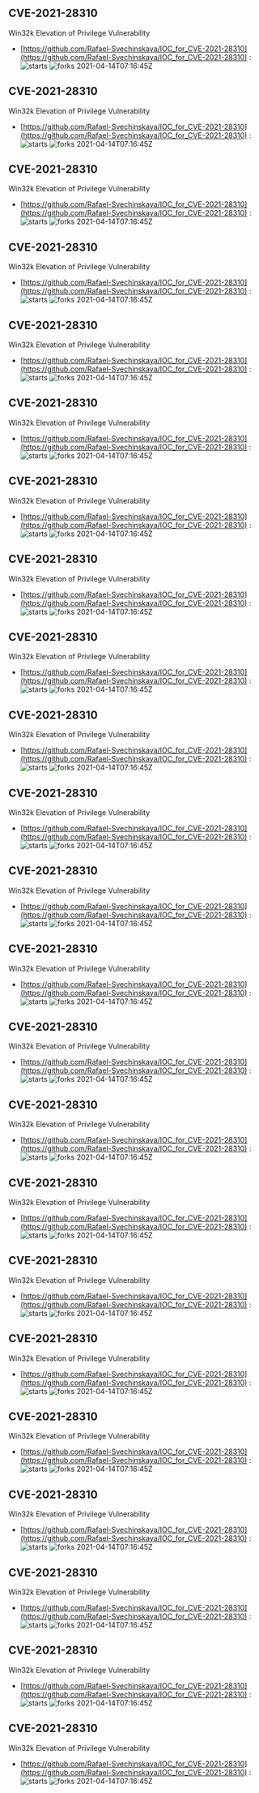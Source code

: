 ## CVE-2021-28310
 Win32k Elevation of Privilege Vulnerability

- [https://github.com/Rafael-Svechinskaya/IOC_for_CVE-2021-28310](https://github.com/Rafael-Svechinskaya/IOC_for_CVE-2021-28310) :  
![starts](https://img.shields.io/github/stars/Rafael-Svechinskaya/IOC_for_CVE-2021-28310.svg) 
![forks](https://img.shields.io/github/forks/Rafael-Svechinskaya/IOC_for_CVE-2021-28310.svg) 
2021-04-14T07:16:45Z

## CVE-2021-28310
 Win32k Elevation of Privilege Vulnerability

- [https://github.com/Rafael-Svechinskaya/IOC_for_CVE-2021-28310](https://github.com/Rafael-Svechinskaya/IOC_for_CVE-2021-28310) :  
![starts](https://img.shields.io/github/stars/Rafael-Svechinskaya/IOC_for_CVE-2021-28310.svg) 
![forks](https://img.shields.io/github/forks/Rafael-Svechinskaya/IOC_for_CVE-2021-28310.svg) 
2021-04-14T07:16:45Z

## CVE-2021-28310
 Win32k Elevation of Privilege Vulnerability

- [https://github.com/Rafael-Svechinskaya/IOC_for_CVE-2021-28310](https://github.com/Rafael-Svechinskaya/IOC_for_CVE-2021-28310) :  
![starts](https://img.shields.io/github/stars/Rafael-Svechinskaya/IOC_for_CVE-2021-28310.svg) 
![forks](https://img.shields.io/github/forks/Rafael-Svechinskaya/IOC_for_CVE-2021-28310.svg) 
2021-04-14T07:16:45Z

## CVE-2021-28310
 Win32k Elevation of Privilege Vulnerability

- [https://github.com/Rafael-Svechinskaya/IOC_for_CVE-2021-28310](https://github.com/Rafael-Svechinskaya/IOC_for_CVE-2021-28310) :  
![starts](https://img.shields.io/github/stars/Rafael-Svechinskaya/IOC_for_CVE-2021-28310.svg) 
![forks](https://img.shields.io/github/forks/Rafael-Svechinskaya/IOC_for_CVE-2021-28310.svg) 
2021-04-14T07:16:45Z

## CVE-2021-28310
 Win32k Elevation of Privilege Vulnerability

- [https://github.com/Rafael-Svechinskaya/IOC_for_CVE-2021-28310](https://github.com/Rafael-Svechinskaya/IOC_for_CVE-2021-28310) :  
![starts](https://img.shields.io/github/stars/Rafael-Svechinskaya/IOC_for_CVE-2021-28310.svg) 
![forks](https://img.shields.io/github/forks/Rafael-Svechinskaya/IOC_for_CVE-2021-28310.svg) 
2021-04-14T07:16:45Z

## CVE-2021-28310
 Win32k Elevation of Privilege Vulnerability

- [https://github.com/Rafael-Svechinskaya/IOC_for_CVE-2021-28310](https://github.com/Rafael-Svechinskaya/IOC_for_CVE-2021-28310) :  
![starts](https://img.shields.io/github/stars/Rafael-Svechinskaya/IOC_for_CVE-2021-28310.svg) 
![forks](https://img.shields.io/github/forks/Rafael-Svechinskaya/IOC_for_CVE-2021-28310.svg) 
2021-04-14T07:16:45Z

## CVE-2021-28310
 Win32k Elevation of Privilege Vulnerability

- [https://github.com/Rafael-Svechinskaya/IOC_for_CVE-2021-28310](https://github.com/Rafael-Svechinskaya/IOC_for_CVE-2021-28310) :  
![starts](https://img.shields.io/github/stars/Rafael-Svechinskaya/IOC_for_CVE-2021-28310.svg) 
![forks](https://img.shields.io/github/forks/Rafael-Svechinskaya/IOC_for_CVE-2021-28310.svg) 
2021-04-14T07:16:45Z

## CVE-2021-28310
 Win32k Elevation of Privilege Vulnerability

- [https://github.com/Rafael-Svechinskaya/IOC_for_CVE-2021-28310](https://github.com/Rafael-Svechinskaya/IOC_for_CVE-2021-28310) :  
![starts](https://img.shields.io/github/stars/Rafael-Svechinskaya/IOC_for_CVE-2021-28310.svg) 
![forks](https://img.shields.io/github/forks/Rafael-Svechinskaya/IOC_for_CVE-2021-28310.svg) 
2021-04-14T07:16:45Z

## CVE-2021-28310
 Win32k Elevation of Privilege Vulnerability

- [https://github.com/Rafael-Svechinskaya/IOC_for_CVE-2021-28310](https://github.com/Rafael-Svechinskaya/IOC_for_CVE-2021-28310) :  
![starts](https://img.shields.io/github/stars/Rafael-Svechinskaya/IOC_for_CVE-2021-28310.svg) 
![forks](https://img.shields.io/github/forks/Rafael-Svechinskaya/IOC_for_CVE-2021-28310.svg) 
2021-04-14T07:16:45Z

## CVE-2021-28310
 Win32k Elevation of Privilege Vulnerability

- [https://github.com/Rafael-Svechinskaya/IOC_for_CVE-2021-28310](https://github.com/Rafael-Svechinskaya/IOC_for_CVE-2021-28310) :  
![starts](https://img.shields.io/github/stars/Rafael-Svechinskaya/IOC_for_CVE-2021-28310.svg) 
![forks](https://img.shields.io/github/forks/Rafael-Svechinskaya/IOC_for_CVE-2021-28310.svg) 
2021-04-14T07:16:45Z

## CVE-2021-28310
 Win32k Elevation of Privilege Vulnerability

- [https://github.com/Rafael-Svechinskaya/IOC_for_CVE-2021-28310](https://github.com/Rafael-Svechinskaya/IOC_for_CVE-2021-28310) :  
![starts](https://img.shields.io/github/stars/Rafael-Svechinskaya/IOC_for_CVE-2021-28310.svg) 
![forks](https://img.shields.io/github/forks/Rafael-Svechinskaya/IOC_for_CVE-2021-28310.svg) 
2021-04-14T07:16:45Z

## CVE-2021-28310
 Win32k Elevation of Privilege Vulnerability

- [https://github.com/Rafael-Svechinskaya/IOC_for_CVE-2021-28310](https://github.com/Rafael-Svechinskaya/IOC_for_CVE-2021-28310) :  
![starts](https://img.shields.io/github/stars/Rafael-Svechinskaya/IOC_for_CVE-2021-28310.svg) 
![forks](https://img.shields.io/github/forks/Rafael-Svechinskaya/IOC_for_CVE-2021-28310.svg) 
2021-04-14T07:16:45Z

## CVE-2021-28310
 Win32k Elevation of Privilege Vulnerability

- [https://github.com/Rafael-Svechinskaya/IOC_for_CVE-2021-28310](https://github.com/Rafael-Svechinskaya/IOC_for_CVE-2021-28310) :  
![starts](https://img.shields.io/github/stars/Rafael-Svechinskaya/IOC_for_CVE-2021-28310.svg) 
![forks](https://img.shields.io/github/forks/Rafael-Svechinskaya/IOC_for_CVE-2021-28310.svg) 
2021-04-14T07:16:45Z

## CVE-2021-28310
 Win32k Elevation of Privilege Vulnerability

- [https://github.com/Rafael-Svechinskaya/IOC_for_CVE-2021-28310](https://github.com/Rafael-Svechinskaya/IOC_for_CVE-2021-28310) :  
![starts](https://img.shields.io/github/stars/Rafael-Svechinskaya/IOC_for_CVE-2021-28310.svg) 
![forks](https://img.shields.io/github/forks/Rafael-Svechinskaya/IOC_for_CVE-2021-28310.svg) 
2021-04-14T07:16:45Z

## CVE-2021-28310
 Win32k Elevation of Privilege Vulnerability

- [https://github.com/Rafael-Svechinskaya/IOC_for_CVE-2021-28310](https://github.com/Rafael-Svechinskaya/IOC_for_CVE-2021-28310) :  
![starts](https://img.shields.io/github/stars/Rafael-Svechinskaya/IOC_for_CVE-2021-28310.svg) 
![forks](https://img.shields.io/github/forks/Rafael-Svechinskaya/IOC_for_CVE-2021-28310.svg) 
2021-04-14T07:16:45Z

## CVE-2021-28310
 Win32k Elevation of Privilege Vulnerability

- [https://github.com/Rafael-Svechinskaya/IOC_for_CVE-2021-28310](https://github.com/Rafael-Svechinskaya/IOC_for_CVE-2021-28310) :  
![starts](https://img.shields.io/github/stars/Rafael-Svechinskaya/IOC_for_CVE-2021-28310.svg) 
![forks](https://img.shields.io/github/forks/Rafael-Svechinskaya/IOC_for_CVE-2021-28310.svg) 
2021-04-14T07:16:45Z

## CVE-2021-28310
 Win32k Elevation of Privilege Vulnerability

- [https://github.com/Rafael-Svechinskaya/IOC_for_CVE-2021-28310](https://github.com/Rafael-Svechinskaya/IOC_for_CVE-2021-28310) :  
![starts](https://img.shields.io/github/stars/Rafael-Svechinskaya/IOC_for_CVE-2021-28310.svg) 
![forks](https://img.shields.io/github/forks/Rafael-Svechinskaya/IOC_for_CVE-2021-28310.svg) 
2021-04-14T07:16:45Z

## CVE-2021-28310
 Win32k Elevation of Privilege Vulnerability

- [https://github.com/Rafael-Svechinskaya/IOC_for_CVE-2021-28310](https://github.com/Rafael-Svechinskaya/IOC_for_CVE-2021-28310) :  
![starts](https://img.shields.io/github/stars/Rafael-Svechinskaya/IOC_for_CVE-2021-28310.svg) 
![forks](https://img.shields.io/github/forks/Rafael-Svechinskaya/IOC_for_CVE-2021-28310.svg) 
2021-04-14T07:16:45Z

## CVE-2021-28310
 Win32k Elevation of Privilege Vulnerability

- [https://github.com/Rafael-Svechinskaya/IOC_for_CVE-2021-28310](https://github.com/Rafael-Svechinskaya/IOC_for_CVE-2021-28310) :  
![starts](https://img.shields.io/github/stars/Rafael-Svechinskaya/IOC_for_CVE-2021-28310.svg) 
![forks](https://img.shields.io/github/forks/Rafael-Svechinskaya/IOC_for_CVE-2021-28310.svg) 
2021-04-14T07:16:45Z

## CVE-2021-28310
 Win32k Elevation of Privilege Vulnerability

- [https://github.com/Rafael-Svechinskaya/IOC_for_CVE-2021-28310](https://github.com/Rafael-Svechinskaya/IOC_for_CVE-2021-28310) :  
![starts](https://img.shields.io/github/stars/Rafael-Svechinskaya/IOC_for_CVE-2021-28310.svg) 
![forks](https://img.shields.io/github/forks/Rafael-Svechinskaya/IOC_for_CVE-2021-28310.svg) 
2021-04-14T07:16:45Z

## CVE-2021-28310
 Win32k Elevation of Privilege Vulnerability

- [https://github.com/Rafael-Svechinskaya/IOC_for_CVE-2021-28310](https://github.com/Rafael-Svechinskaya/IOC_for_CVE-2021-28310) :  
![starts](https://img.shields.io/github/stars/Rafael-Svechinskaya/IOC_for_CVE-2021-28310.svg) 
![forks](https://img.shields.io/github/forks/Rafael-Svechinskaya/IOC_for_CVE-2021-28310.svg) 
2021-04-14T07:16:45Z

## CVE-2021-28310
 Win32k Elevation of Privilege Vulnerability

- [https://github.com/Rafael-Svechinskaya/IOC_for_CVE-2021-28310](https://github.com/Rafael-Svechinskaya/IOC_for_CVE-2021-28310) :  
![starts](https://img.shields.io/github/stars/Rafael-Svechinskaya/IOC_for_CVE-2021-28310.svg) 
![forks](https://img.shields.io/github/forks/Rafael-Svechinskaya/IOC_for_CVE-2021-28310.svg) 
2021-04-14T07:16:45Z

## CVE-2021-28310
 Win32k Elevation of Privilege Vulnerability

- [https://github.com/Rafael-Svechinskaya/IOC_for_CVE-2021-28310](https://github.com/Rafael-Svechinskaya/IOC_for_CVE-2021-28310) :  
![starts](https://img.shields.io/github/stars/Rafael-Svechinskaya/IOC_for_CVE-2021-28310.svg) 
![forks](https://img.shields.io/github/forks/Rafael-Svechinskaya/IOC_for_CVE-2021-28310.svg) 
2021-04-14T07:16:45Z

